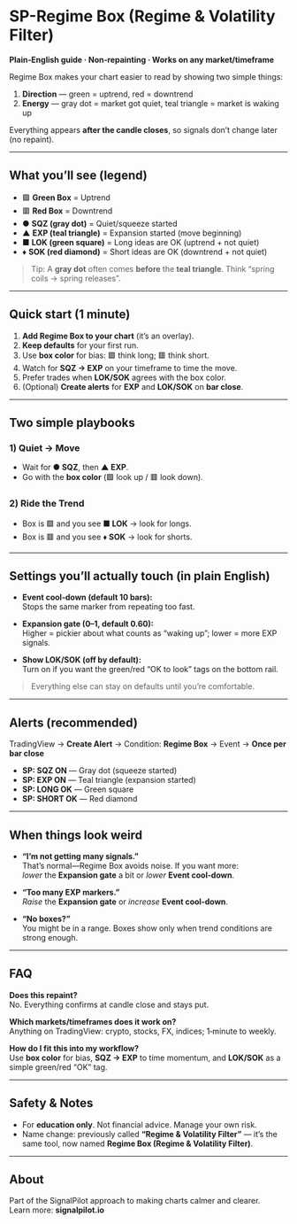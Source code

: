 # SP-Regime Box (Regime & Volatility Filter)
**Plain‑English guide · Non‑repainting · Works on any market/timeframe**

Regime Box makes your chart easier to read by showing two simple things:

1) **Direction** — green = uptrend, red = downtrend  
2) **Energy** — gray dot = market got quiet, teal triangle = market is waking up

Everything appears **after the candle closes**, so signals don’t change later (no repaint).

---

## What you’ll see (legend)

- 🟩 **Green Box** = Uptrend  
- 🟥 **Red Box** = Downtrend  
- ● **SQZ (gray dot)** = Quiet/squeeze started  
- ▲ **EXP (teal triangle)** = Expansion started (move beginning)  
- ■ **LOK (green square)** = Long ideas are OK (uptrend + not quiet)  
- ♦ **SOK (red diamond)** = Short ideas are OK (downtrend + not quiet)

> Tip: A **gray dot** often comes **before** the **teal triangle**. Think “spring coils → spring releases”.

---

## Quick start (1 minute)

1. **Add Regime Box to your chart** (it’s an overlay).
2. **Keep defaults** for your first run.
3. Use **box color** for bias: 🟩 think long; 🟥 think short.
4. Watch for **SQZ → EXP** on your timeframe to time the move.
5. Prefer trades when **LOK/SOK** agrees with the box color.
6. (Optional) **Create alerts** for **EXP** and **LOK/SOK** on **bar close**.

---

## Two simple playbooks

### 1) Quiet → Move
- Wait for **● SQZ**, then **▲ EXP**.  
- Go with the **box color** (🟩 look up / 🟥 look down).

### 2) Ride the Trend
- Box is 🟩 and you see **■ LOK** → look for longs.  
- Box is 🟥 and you see **♦ SOK** → look for shorts.

---

## Settings you’ll actually touch (in plain English)

- **Event cool‑down (default 10 bars):**  
  Stops the same marker from repeating too fast.

- **Expansion gate (0–1, default 0.60):**  
  Higher = pickier about what counts as “waking up”; lower = more EXP signals.

- **Show LOK/SOK (off by default):**  
  Turn on if you want the green/red “OK to look” tags on the bottom rail.

> Everything else can stay on defaults until you’re comfortable.

---

## Alerts (recommended)

TradingView → **Create Alert** → Condition: **Regime Box** → Event → **Once per bar close**

- **SP: SQZ ON** — Gray dot (squeeze started)  
- **SP: EXP ON** — Teal triangle (expansion started)  
- **SP: LONG OK** — Green square  
- **SP: SHORT OK** — Red diamond

---

## When things look weird

- **“I’m not getting many signals.”**  
  That’s normal—Regime Box avoids noise. If you want more:  
  *lower* the **Expansion gate** a bit or *lower* **Event cool‑down**.

- **“Too many EXP markers.”**  
  *Raise* the **Expansion gate** or *increase* **Event cool‑down**.

- **“No boxes?”**  
  You might be in a range. Boxes show only when trend conditions are strong enough.

---

## FAQ

**Does this repaint?**  
No. Everything confirms at candle close and stays put.

**Which markets/timeframes does it work on?**  
Anything on TradingView: crypto, stocks, FX, indices; 1‑minute to weekly.

**How do I fit this into my workflow?**  
Use **box color** for bias, **SQZ → EXP** to time momentum, and **LOK/SOK** as a simple green/red “OK” tag.

---

## Safety & Notes

- For **education only**. Not financial advice. Manage your own risk.  
- Name change: previously called **“Regime & Volatility Filter”** — it’s the same tool, now named **Regime Box (Regime & Volatility Filter)**.

---

## About

Part of the SignalPilot approach to making charts calmer and clearer.  
Learn more: **signalpilot.io**
